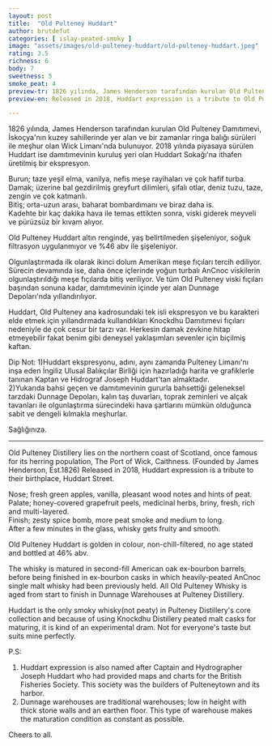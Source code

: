 ```yaml
---
layout: post
title:  "Old Pulteney Huddart"
author: brutdefut
categories: [ islay-peated-smoky ]
image: "assets/images/old-pulteney-huddart/old-pulteney-huddart.jpeg"
rating: 3.5
richness: 6
body: 7
sweetness: 5
smoke_peat: 4
preview-tr: 1826 yılında, James Henderson tarafından kurulan Old Pulteney Damıtımevi'nin 2018 yılında piyasaya sürülen ekspresyonu.   
preview-en: Released in 2018, Huddart expression is a tribute to Old Pulteney Distillery's birthplace, Huddart Street.   

---
```


1826 yılında, James Henderson tarafından kurulan Old Pulteney Damıtımevi, İskoçya'nın kuzey sahillerinde yer alan ve bir zamanlar ringa balığı sürüleri ile meşhur olan Wick Limanı'nda bulunuyor. 2018 yılında piyasaya sürülen Huddart ise damıtımevinin kuruluş yeri olan Huddart Sokağı'na ithafen üretilmiş bir ekspresyon.  

Burun; taze yeşil elma, vanilya, nefis meşe rayihaları ve çok hafif turba.  
Damak; üzerine bal gezdirilmiş greyfurt dilimleri, şifalı otlar, deniz tuzu, taze, zengin ve çok katmanlı.  
Bitiş; orta-uzun arası, baharat bombardımanı ve biraz daha is.  
Kadehte bir kaç dakika hava ile temas ettikten sonra, viski giderek meyveli ve pürüzsüz bir kıvam alıyor.  

Old Pulteney Huddart altın renginde, yaş belirtilmeden şişeleniyor, soğuk filtrasyon uygulanmıyor ve %46 abv ile şişeleniyor.  

Olgunlaştırmada ilk olarak ikinci dolum Amerikan meşe fıçıları tercih ediliyor. Sürecin devamında ise, daha önce içlerinde yoğun turbalı AnCnoc viskilerin olgunlaştırıldığı meşe fıçılarda bitiş veriliyor. Ve tüm Old Pulteney viski fıçıları başından sonuna kadar, damıtımevinin içinde yer alan Dunnage Depoları'nda yıllandırılıyor.  

Huddart, Old Pulteney ana kadrosundaki tek isli ekspresyon ve bu karakteri elde etmek için yıllandırmada kullandıkları Knockdhu Damıtımevi fıçıları nedeniyle de çok cesur bir tarzı var. Herkesin damak zevkine hitap etmeyebilir fakat benim gibi deneysel yaklaşımları sevenler için biçilmiş kaftan.  

Dip Not:
1)Huddart ekspresyonu, adını, aynı zamanda Pulteney Limanı'nı inşa eden İngiliz Ulusal Balıkçılar Birliği için hazırladığı harita ve grafiklerle tanınan Kaptan ve Hidrograf Joseph Huddart'tan almaktadır.  
2)Yukarıda bahsi geçen ve damıtımevinin gururla bahsettiği geleneksel tarzdaki Dunnage Depoları, kalın taş duvarları, toprak zeminleri ve alçak tavanları ile olgunlaştırma sürecindeki hava şartlarını mümkün olduğunca sabit ve dengeli kılmakla meşhurlar.  

Sağlığınıza.     
 
-----------------------------------------------

<p id="english"></p>

Old Pulteney Distillery lies on the northern coast of Scotland, once famous for its herring population, The Port of Wick, Caithness. (Founded by James Henderson, Est.1826) Released in 2018, Huddart expression is a tribute to their birthplace, Huddart Street.  

Nose; fresh green apples, vanilla, pleasant wood notes and hints of peat.  
Palate; honey-covered grapefruit peels, medicinal herbs, briny, fresh, rich and multi-layered.  
Finish; zesty spice bomb, more peat smoke and medium to long.  
After a few minutes in the glass, whisky gets fruity and smooth.   

Old Pulteney Huddart is golden in colour, non-chill-filtered, no age stated and bottled at 46% abv.  

The whisky is matured in second-fill American oak ex-bourbon barrels, before being finished in ex-bourbon casks in which heavily-peated AnCnoc single malt whisky had been previously held. All Old Pulteney Whisky is aged from start to finish in Dunnage Warehouses at Pulteney Distillery.  

Huddart is the only smoky whisky(not peaty) in Pulteney Distillery's core collection and because of using Knockdhu Distillery peated malt casks for maturing, it is kind of an experimental dram. Not for everyone's taste but suits mine perfectly.  

P.S: 
1) Huddart expression is also named after Captain and Hydrographer Joseph Huddart who had provided maps and charts for the British Fisheries Society. This society was the builders of Pulteneytown and its harbor.   
2) Dunnage warehouses are traditional warehouses; low in height with thick stone walls and an earthen floor. This type of warehouse makes the maturation condition as constant as possible.  

Cheers to all.                
  
